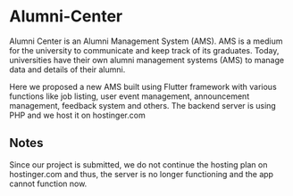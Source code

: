 # Alumni-Center
Alumni Center is an Alumni Management System (AMS). AMS is a medium for the university to communicate and keep track of its graduates. Today, universities have their own alumni management systems (AMS) to manage data and details of their alumni. 

Here we proposed a new AMS built using Flutter framework with various functions like job listing, user event management, announcement management, feedback system and others. The backend server is using PHP and we host it on hostinger.com

## Notes
Since our project is submitted, we do not continue the hosting plan on hostinger.com and thus, the server is no longer functioning and the app cannot function now.
